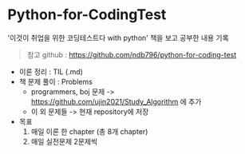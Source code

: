# Python-for-CodingTest
 '이것이 취업을 위한 코딩테스트다 with python' 책을 보고 공부한 내용 기록
 > 참고 github : https://github.com/ndb796/python-for-coding-test

* 이론 정리 :  TIL (.md)
* 책 문제 풀이 : Problems
  * programmers, boj 문제 ->  https://github.com/ujin2021/Study_Algorithm 에 추가
  * 이 외 문제들 -> 현재 repository에 저장
* 목표
  1. 매일 이론 한 chapter (총 8개 chapter)
  2. 매일 실전문제 2문제씩
